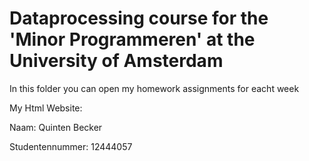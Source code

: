 # Dataprocessing course for the 'Minor Programmeren' at  the University of Amsterdam

In this folder you can open my homework assignments for eacht week

My Html Website:



Naam: Quinten Becker

Studentennummer: 12444057
